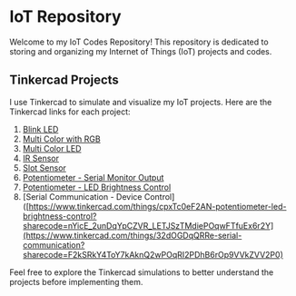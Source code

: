 # IoT Repository

Welcome to my IoT Codes Repository! This repository is dedicated to storing and organizing my Internet of Things (IoT) projects and codes.

## Tinkercad Projects
I use Tinkercad to simulate and visualize my IoT projects. Here are the Tinkercad links for each project:

1. [Blink LED](https://www.tinkercad.com/things/ekaijAE8kW1-blink-led?sharecode=rFEBUSJ7AA46itZOCZ9YbRePvzGm2rrReKe0IKkOYg8)
2. [Multi Color with RGB](https://www.tinkercad.com/things/aK4Zv5SNQMM-multi-color-with-rgb?sharecode=oMqMgNexvaHuEEXwAzLRSC9_7vHRJ0u_TWONQQOixi4)
3. [Multi Color LED](https://www.tinkercad.com/things/ju0kVfXq3Jd-multi-color-led?sharecode=JFfRjcRRjGLWTuceTO1Vr_MUm_e2qg9nxGCZjynb7js)
4. [IR Sensor](https://www.tinkercad.com/things/3FrGXe51j3Q-ir-sensor?sharecode=cyi5NvzP64PijFlHc2Ng_hVIJ_xnJyCiFRBKDffcYtg)
5. [Slot Sensor](#)
6. [Potentiometer - Serial Monitor Output](https://www.tinkercad.com/things/cIu2zpyGZh6-potentiometerserialmonitor?sharecode=Rrr7ZRLkxJiWdj7dJR3c3Xb2ogzyPTqeeh3zhlQz72E)
7. [Potentiometer - LED Brightness Control](https://www.tinkercad.com/things/cpxTc0eF2AN-potentiometer-led-brightness-control?sharecode=nYicE_2unDqYpCZVR_LETJSzTMdiePOqwFTfuEx6r2Y)
8. [Serial Communication - Device Control]([https://www.tinkercad.com/things/cpxTc0eF2AN-potentiometer-led-brightness-control?sharecode=nYicE_2unDqYpCZVR_LETJSzTMdiePOqwFTfuEx6r2Y](https://www.tinkercad.com/things/32dOGDqQRRe-serial-communication?sharecode=F2kSRkY4ToY7kAknQ2wPOqRI2PDhB6rOp9VVkZVV2P0)

Feel free to explore the Tinkercad simulations to better understand the projects before implementing them.
